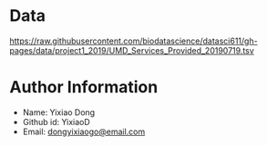 # Data
https://raw.githubusercontent.com/biodatascience/datasci611/gh-pages/data/project1_2019/UMD_Services_Provided_20190719.tsv

# Author Information
* Name: Yixiao Dong
* Github id: YixiaoD
* Email: dongyixiaogo@email.com
